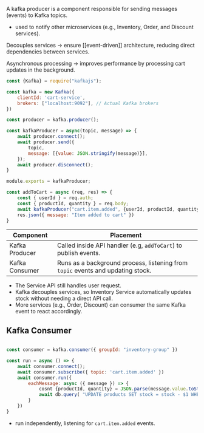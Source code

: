 A kafka producer is a component responsible for sending messages (events) to Kafka topics.
- used to notify other microservices (e.g., Inventory, Order, and Discount services).

Decouples services -> ensure [[event-driven]] architecture, reducing direct dependencies between services.

Asynchronous processing -> improves performance by processing cart updates in the background.

```js
const {Kafka} = require("kafkajs");

const kafka = new Kafka({
	clientId: 'cart-service',
	brokers: ["localhost:9092"], // Actual Kafka brokers
})

const producer = kafka.producer();

const kafkaProducer = async(topic, message) => {
	await producer.connect();
	await producer.send({
		topic,
		message: [{value: JSON.stringify(message)}],
	});
	await producer.disconnect();
}

module.exports = kafkaProducer;
```

```js
const addToCart = async (req, res) => {
	const { userId } = req.auth;
	const { productId, quantity } = req.body;
	await kafkaProducer("cart.item.added", {userId, productId, quantity});
	res.json({ message: "Item added to cart" })
}
```

| Component      | Placement                                                                       |
| -------------- | ------------------------------------------------------------------------------- |
| Kafka Producer | Called inside API handler (e.g, `addToCart`) to publish events.                 |
| Kafka Consumer | Runs as a background process, listening from `topic` events and updating stock. |
- The Service API still handles user request.
- Kafka decouples services, so Inventory Service automatically updates stock without needing a direct API call.
- More services (e.g., Order, Discount) can consumer the same Kafka event to react accordingly.

## Kafka Consumer
```js

const consumer = kafka.consumer({ groupId: "inventory-group" })

const run = async () => {
	await consumer.connect();
	await consumer.subscribe({ topic: 'cart.item.added' })
	await consumer.run({
		eachMessage: async ({ message }) => {
			cosnt {productId, quantity} = JSON.parse(message.value.toString());
			await db.query( "UPDATE products SET stock = stock - $1 WHERE id = $2", [quantity, productId] )
		}
	})
}

```
- run independently, listening for `cart.item.added` events.